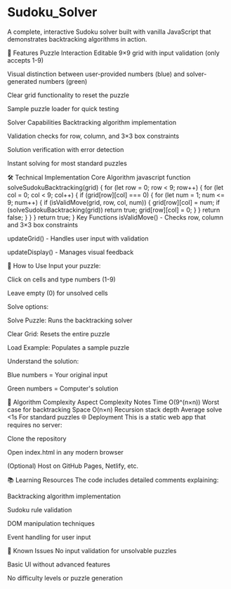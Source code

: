 # Sudoku_Solver
A complete, interactive Sudoku solver built with vanilla JavaScript that demonstrates backtracking algorithms in action.

🌟 Features
Puzzle Interaction
Editable 9×9 grid with input validation (only accepts 1-9)

Visual distinction between user-provided numbers (blue) and solver-generated numbers (green)

Clear grid functionality to reset the puzzle

Sample puzzle loader for quick testing

Solver Capabilities
Backtracking algorithm implementation

Validation checks for row, column, and 3×3 box constraints

Solution verification with error detection

Instant solving for most standard puzzles

🛠️ Technical Implementation
Core Algorithm
javascript
function solveSudokuBacktracking(grid) {
    for (let row = 0; row < 9; row++) {
        for (let col = 0; col < 9; col++) {
            if (grid[row][col] === 0) {
                for (let num = 1; num <= 9; num++) {
                    if (isValidMove(grid, row, col, num)) {
                        grid[row][col] = num;
                        if (solveSudokuBacktracking(grid)) return true;
                        grid[row][col] = 0;
                    }
                }
                return false;
            }
        }
    }
    return true;
}
Key Functions
isValidMove() - Checks row, column and 3×3 box constraints

updateGrid() - Handles user input with validation

updateDisplay() - Manages visual feedback

🚀 How to Use
Input your puzzle:

Click on cells and type numbers (1-9)

Leave empty (0) for unsolved cells

Solve options:

Solve Puzzle: Runs the backtracking solver

Clear Grid: Resets the entire puzzle

Load Example: Populates a sample puzzle

Understand the solution:

Blue numbers = Your original input

Green numbers = Computer's solution

🧮 Algorithm Complexity
Aspect	Complexity	Notes
Time	O(9^(n×n))	Worst case for backtracking
Space	O(n×n)	Recursion stack depth
Average solve	<1s	For standard puzzles
🌐 Deployment
This is a static web app that requires no server:

Clone the repository

Open index.html in any modern browser

(Optional) Host on GitHub Pages, Netlify, etc.

📚 Learning Resources
The code includes detailed comments explaining:

Backtracking algorithm implementation

Sudoku rule validation

DOM manipulation techniques

Event handling for user input


🐛 Known Issues
No input validation for unsolvable puzzles

Basic UI without advanced features

No difficulty levels or puzzle generation

